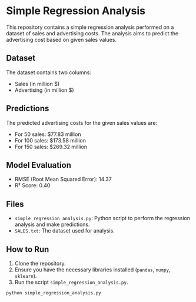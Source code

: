 # Simple Regression Analysis

This repository contains a simple regression analysis performed on a dataset of sales and advertising costs. The analysis aims to predict the advertising cost based on given sales values.

## Dataset

The dataset contains two columns:
- Sales (in million $)
- Advertising (in million $)

## Predictions

The predicted advertising costs for the given sales values are:
- For 50 sales: $77.83 million
- For 100 sales: $173.58 million
- For 150 sales: $269.32 million

## Model Evaluation

- RMSE (Root Mean Squared Error): 14.37
- R² Score: 0.40

## Files

- `simple_regression_analysis.py`: Python script to perform the regression analysis and make predictions.
- `SALES.txt`: The dataset used for analysis.

## How to Run

1. Clone the repository.
2. Ensure you have the necessary libraries installed (`pandas`, `numpy`, `sklearn`).
3. Run the script `simple_regression_analysis.py`.

```sh
python simple_regression_analysis.py